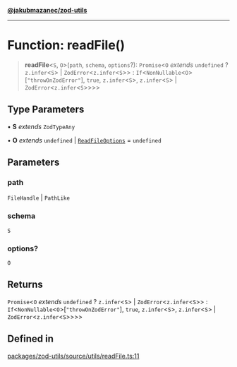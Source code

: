 [**@jakubmazanec/zod-utils**](../README.md)

---

# Function: readFile()

> **readFile**\<`S`, `O`\>(`path`, `schema`, `options`?): `Promise`\<`O` _extends_ `undefined` ?
> `z.infer`\<`S`\> \| `ZodError`\<`z.infer`\<`S`\>\> :
> `If`\<`NonNullable`\<`O`\>\[`"throwOnZodError"`\], `true`, `z.infer`\<`S`\>, `z.infer`\<`S`\> \|
> `ZodError`\<`z.infer`\<`S`\>\>\>\>

## Type Parameters

• **S** _extends_ `ZodTypeAny`

• **O** _extends_ `undefined` \| [`ReadFileOptions`](../interfaces/ReadFileOptions.md) = `undefined`

## Parameters

### path

`FileHandle` | `PathLike`

### schema

`S`

### options?

`O`

## Returns

`Promise`\<`O` _extends_ `undefined` ? `z.infer`\<`S`\> \| `ZodError`\<`z.infer`\<`S`\>\> :
`If`\<`NonNullable`\<`O`\>\[`"throwOnZodError"`\], `true`, `z.infer`\<`S`\>, `z.infer`\<`S`\> \|
`ZodError`\<`z.infer`\<`S`\>\>\>\>

## Defined in

[packages/zod-utils/source/utils/readFile.ts:11](https://github.com/jakubmazanec/tools/blob/a9765e3de8390a6e57bec51efaeb411fbd7881ab/packages/zod-utils/source/utils/readFile.ts#L11)
